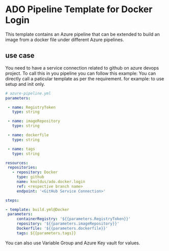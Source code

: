 # ADO Pipeline Template for Docker Login

This template contains an Azure pipeline that can be extended to build an image from a docker file under different Azure pipelines.

## use case

You need to have a service connection related to github on azure devops project.
To call this in you pipeline you can follow this example:
You can directly call a paticular template as per the requirement. for example: to use setup and init only.

   ```yaml
  # azure-pipeline.yml
  parameters:

    - name: RegistryToken
      type: string

    - name: imageRepository
      type: string

    - name: dockerfile
      type: string

    - name: tags
      type: string

  resources:
    repositories:
      - repository: Docker
        type: github
        name: knoldus/ado.docker.login
        ref: <respective branch name>
        endpoint: '<GitHub Service Connection>'

  steps:

  - template: build.yml@Docker
    parameters:
        containerRegistry: '${{parameters.RegistryToken}}'
        repository: '${{parameters.imageRepository}}'
        Dockerfile: '${{parameters.dockerfile}}'
        tags: ${{parameters.tags}}
  ```

You can also use Variable Group and Azure Key vault for values.
